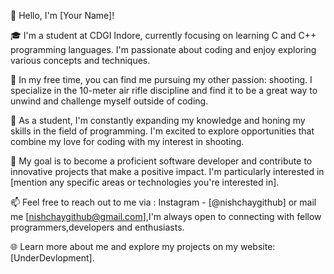  👋 Hello, I'm [Your Name]!

🎓 I'm a student at CDGI Indore, currently focusing on learning C and C++ programming languages. I'm passionate about coding and enjoy exploring various concepts and techniques.

🎯 In my free time, you can find me pursuing my other passion: shooting. I specialize in the 10-meter air rifle discipline and find it to be a great way to unwind and challenge myself outside of coding.

💼 As a student, I'm constantly expanding my knowledge and honing my skills in the field of programming. I'm excited to explore opportunities that combine my love for coding with my interest in shooting.

🌟 My goal is to become a proficient software developer and contribute to innovative projects that make a positive impact. I'm particularly interested in [mention any specific areas or technologies you're interested in].

📫 Feel free to reach out to me via : Instagram - [@nishchaygithub] or mail me [nishchaygithub@gmail.com],I'm always open to connecting with fellow programmers,developers and enthusiasts.

🌐 Learn more about me and explore my projects on my website: [UnderDevlopment].


<!---
nishchaygithub/nishchaygithub is a ✨ special ✨ repository because its `README.md` (this file) appears on your GitHub profile.
You can click the Preview link to take a look at your changes.
--->
